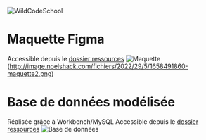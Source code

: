 ![WildCodeSchool](https://avatars.githubusercontent.com/u/8874047?s=100)

# Maquette Figma
Accessible depuis le [dossier ressources](https://github.com/SCYCorentin/Checkpoint-4/tree/master/frontend/src/ressources)
![Maquette](http://image.noelshack.com/fichiers/2022/29/5/1658491980-maquette1.png)(http://image.noelshack.com/fichiers/2022/29/5/1658491860-maquette2.png)

# Base de données modélisée
Réalisée grâce à Workbench/MySQL
Accessible depuis le [dossier ressources](https://github.com/SCYCorentin/Checkpoint-4/tree/master/frontend/src/ressources)
![Base de données](http://image.noelshack.com/fichiers/2022/29/5/1658492053-bdd.png)
